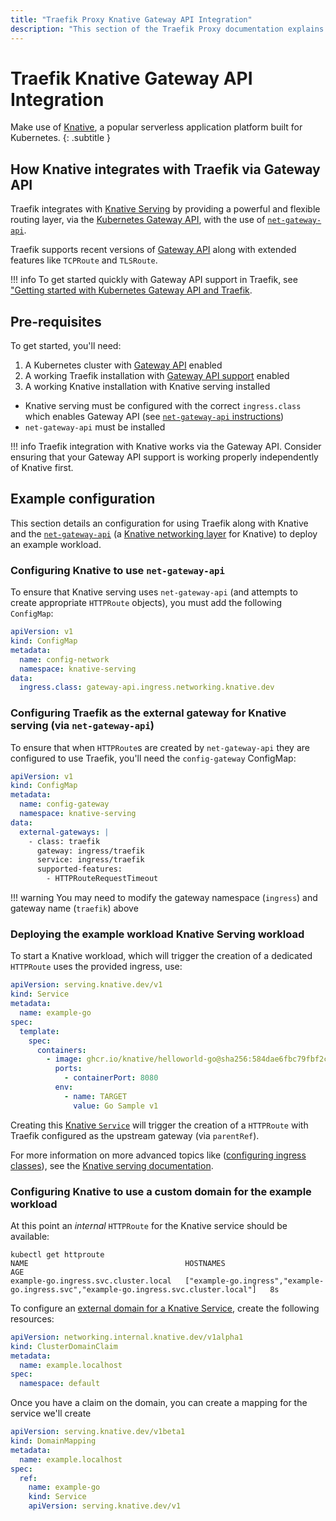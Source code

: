 ```yaml
---
title: "Traefik Proxy Knative Gateway API Integration"
description: "This section of the Traefik Proxy documentation explains how to use Traefik as reverse proxy with Knative, via the Gateway API integration provided by Knative."
---
```

# Traefik Knative Gateway API Integration

Make use of [Knative][kn], a popular serverless application platform built for Kubernetes.
{: .subtitle }

[kn]: https://knative.dev/docs/

## How Knative integrates with Traefik via Gateway API

Traefik integrates with [Knative Serving][kn-serving] by providing a powerful and flexible routing layer,
via the [Kubernetes Gateway API][k8s-gateway], with the use of [`net-gateway-api`][kn-net-gateway-api].

Traefik supports recent versions of [Gateway API][traefik-gateway-api] along with extended features like `TCPRoute` and `TLSRoute`.

!!! info
    To get started quickly with Gateway API support in Traefik, see ["Getting started with Kubernetes Gateway API and Traefik][community-getting-started-traefik-gateway-api].

[k8s-gateway]: https://gateway-api.sigs.k8s.io/
[traefik-gateway-api]: https://doc.traefik.io/traefik/providers/kubernetes-gateway/
[kn-serving]: https://knative.dev/docs/serving/
[kn-net-gateway-api]: https://github.com/knative-extensions/net-gateway-api
[community-getting-started-traefik-gateway-api]: https://community.traefik.io/t/getting-started-with-kubernetes-gateway-api-and-traefik/23601

## Pre-requisites

To get started, you'll need:

1. A Kubernetes cluster with [Gateway API][k8s-gateway] enabled
2. A working Traefik installation with [Gateway API support][traefik-gateway-api] enabled
3. A working Knative installation with Knative serving installed
  - Knative serving must be configured with the correct `ingress.class` which enables Gateway API (see [`net-gateway-api` instructions][kn-net-gateway-api-instr])
  - `net-gateway-api` must be installed

!!! info
    Traefik integration with Knative works via the Gateway API. Consider ensuring that your Gateway API support is working properly independently of Knative first.

[kn-net-gateway-api-instr]: https://github.com/knative-extensions/net-gateway-api?tab=readme-ov-file#getting-started

## Example configuration

This section details an configuration for using Traefik along with Knative and the [`net-gateway-api`][kn-net-gateway-api] (a [Knative networking layer][kn-networking] for Knative) to deploy an example workload.

[kn-networking]: https://github.com/knative/networking

### Configuring Knative to use `net-gateway-api`

To ensure that Knative serving uses `net-gateway-api` (and attempts to create appropriate `HTTPRoute` objects), you must add the following `ConfigMap`:

```yaml tab="Kubernetes"
apiVersion: v1
kind: ConfigMap
metadata:
  name: config-network
  namespace: knative-serving
data:
  ingress.class: gateway-api.ingress.networking.knative.dev
```

### Configuring Traefik as the external gateway for Knative serving (via `net-gateway-api`)

To ensure that when `HTTPRoute`s are created by `net-gateway-api` they are configured to use Traefik, you'll need the `config-gateway` ConfigMap:

```yaml tab="Kubernetes"
apiVersion: v1
kind: ConfigMap
metadata:
  name: config-gateway
  namespace: knative-serving
data:
  external-gateways: |
    - class: traefik
      gateway: ingress/traefik
      service: ingress/traefik
      supported-features:
        - HTTPRouteRequestTimeout
```

!!! warning
    You may need to modify the gateway namespace (`ingress`) and gateway name (`traefik`) above

### Deploying the example workload Knative Serving workload

To start a Knative workload, which will trigger the creation of a dedicated `HTTPRoute`  uses the provided ingress, use:

```yaml tab="Kubernetes"
apiVersion: serving.knative.dev/v1
kind: Service
metadata:
  name: example-go
spec:
  template:
    spec:
      containers:
        - image: ghcr.io/knative/helloworld-go@sha256:584dae6fbc79fbf2cd8f94168b75b200d16dd36121eea55845e775aa547b00c8
          ports:
            - containerPort: 8080
          env:
            - name: TARGET
              value: Go Sample v1
```

Creating this [Knative `Service`][kn-service] will trigger the creation of a `HTTPRoute` with Traefik configured as the upstream gateway (via `parentRef`).

For more information on more advanced topics like ([configuring ingress classes][kn-docs-configure-ingress-class]), see the [Knative serving documentation][kn-docs-serving].

[kn-docs-configure-ingress-class]: https://knative.dev/docs/serving/services/ingress-class/
[kn-service]: https://knative.dev/docs/serving/services/
[kn-docs-serving]: https://knative.dev/docs/serving/

### Configuring Knative to use a custom domain for the example workload

At this point an *internal* `HTTPRoute` for the Knative service should be available:

```
kubectl get httproute
NAME                                   HOSTNAMES                                                                                AGE
example-go.ingress.svc.cluster.local   ["example-go.ingress","example-go.ingress.svc","example-go.ingress.svc.cluster.local"]   8s
```

To configure an [external domain for a Knative Service][knative-docs-external-domain], create the following resources:

```yaml tab="Kubernetes"
apiVersion: networking.internal.knative.dev/v1alpha1
kind: ClusterDomainClaim
metadata:
  name: example.localhost
spec:
  namespace: default
```

Once you have a claim on the domain, you can create a mapping for the service we'll create

```yaml tab="Kubernetes"
apiVersion: serving.knative.dev/v1beta1
kind: DomainMapping
metadata:
  name: example.localhost
spec:
  ref:
    name: example-go
    kind: Service
    apiVersion: serving.knative.dev/v1
```

[knative-docs-external-domain]: https://knative.dev/docs/serving/services/custom-domains/
